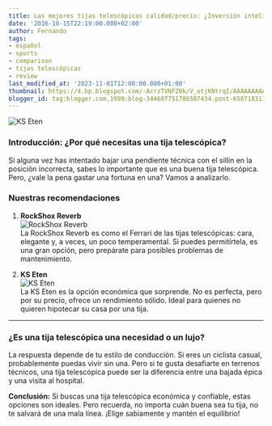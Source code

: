```yaml
---
title: Las mejores tijas telescópicas calidad/precio: ¿Inversión inteligente o dinero tirado?
date: '2016-10-15T22:19:00.000+02:00'
author: Fernando
tags:
- español
- sports
- comparison
- tijas telescópicas
- review
last_modified_at: '2023-11-01T12:00:00.000+01:00'
thumbnail: https://4.bp.blogspot.com/-AcrzTVNFZ0k/V_otjKNtrqI/AAAAAAAAA28/yc_upg1AUVcojspmLGUVL7PIJQgAmEU6QCLcB/s72-c/ks%2Beten.jpg
blogger_id: tag:blogger.com,1999:blog-344607751786507434.post-6587183119908818704
---
```


![KS Eten](https://4.bp.blogspot.com/-AcrzTVNFZ0k/V_otjKNtrqI/AAAAAAAAA28/yc_upg1AUVcojspmLGUVL7PIJQgAmEU6QCLcB/s72-c/ks%2Beten.jpg)

### Introducción: ¿Por qué necesitas una tija telescópica?

Si alguna vez has intentado bajar una pendiente técnica con el sillín en la posición incorrecta, sabes lo importante que es una buena tija telescópica. Pero, ¿vale la pena gastar una fortuna en una? Vamos a analizarlo.

### Nuestras recomendaciones

1. **RockShox Reverb**  
   ![RockShox Reverb](https://3.bp.blogspot.com/-bZXYNg9x03s/WAFW1UA2smI/AAAAAAAAA38/qezUl0AWbq4XXL5PiA0Sg81IDSskKbPlwCLcB/s200/rockshox%2Breverb.jpg)  
   La RockShox Reverb es como el Ferrari de las tijas telescópicas: cara, elegante y, a veces, un poco temperamental. Si puedes permitírtela, es una gran opción, pero prepárate para posibles problemas de mantenimiento.

2. **KS Eten**  
   ![KS Eten](https://4.bp.blogspot.com/-AcrzTVNFZ0k/V_otjKNtrqI/AAAAAAAAA28/yc_upg1AUVcojspmLGUVL7PIJQgAmEU6QCLcB/s72-c/ks%2Beten.jpg)  
   La KS Eten es la opción económica que sorprende. No es perfecta, pero por su precio, ofrece un rendimiento sólido. Ideal para quienes no quieren hipotecar su casa por una tija.

---

### ¿Es una tija telescópica una necesidad o un lujo?

La respuesta depende de tu estilo de conducción. Si eres un ciclista casual, probablemente puedas vivir sin una. Pero si te gusta desafiarte en terrenos técnicos, una tija telescópica puede ser la diferencia entre una bajada épica y una visita al hospital.

**Conclusión:** Si buscas una tija telescópica económica y confiable, estas opciones son ideales. Pero recuerda, no importa cuán buena sea tu tija, no te salvará de una mala línea. ¡Elige sabiamente y mantén el equilibrio!
